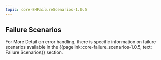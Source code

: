 ```yaml
---
topic: core-EHFailureScenarios-1.0.5
---
```


## Failure Scenarios

For More Detail on error handling, there is specific information on failure scenarios available in the {{pagelink:core-failure_scenarios-1.0.5, text: Failure Scenarios}} section.